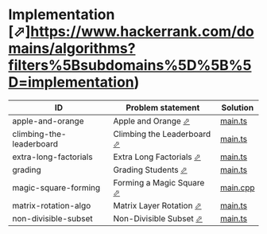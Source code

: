 # Implementation [⬀]https://www.hackerrank.com/domains/algorithms?filters%5Bsubdomains%5D%5B%5D=implementation)


| ID                       | Problem statement                                                                            | Solution                                    |
|--------------------------|----------------------------------------------------------------------------------------------|---------------------------------------------|
| apple-and-orange         | Apple and Orange [⬀](https://www.hackerrank.com/challenges/apple-and-orange)                 | [main.ts](apple-and-orange/main.ts)         |
| climbing-the-leaderboard | Climbing the Leaderboard [⬀](https://www.hackerrank.com/challenges/climbing-the-leaderboard) | [main.ts](climbing-the-leaderboard/main.ts) |
| extra-long-factorials    | Extra Long Factorials [⬀](https://www.hackerrank.com/challenges/extra-long-factorials)       | [main.ts](extra-long-factorials/main.ts)    |
| grading                  | Grading Students [⬀](https://www.hackerrank.com/challenges/grading)                          | [main.ts](grading/main.ts)                  |
| magic-square-forming     | Forming a Magic Square [⬀](https://www.hackerrank.com/challenges/magic-square-forming)       | [main.cpp](magic-square-forming/main.cpp)   |
| matrix-rotation-algo     | Matrix Layer Rotation [⬀](https://www.hackerrank.com/challenges/matrix-rotation-algo)        | [main.ts](matrix-rotation-algo/main.ts)     |
| non-divisible-subset     | Non-Divisible Subset [⬀](https://www.hackerrank.com/challenges/non-divisible-subset)         | [main.ts](non-divisible-subset/main.ts)     |

